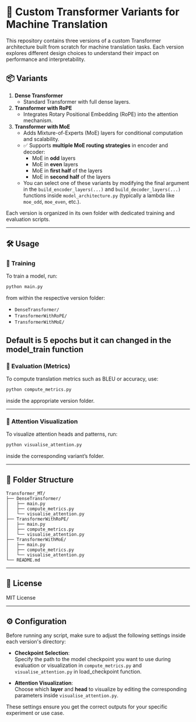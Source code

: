 
# 🧠 Custom Transformer Variants for Machine Translation

This repository contains three versions of a custom Transformer architecture built from scratch for machine translation tasks. Each version explores different design choices to understand their impact on performance and interpretability.

## 📦 Variants

1. **Dense Transformer**  
   - Standard Transformer with full dense layers.
2. **Transformer with RoPE**  
   - Integrates Rotary Positional Embedding (RoPE) into the attention mechanism.
3. **Transformer with MoE**  
   - Adds Mixture-of-Experts (MoE) layers for conditional computation and scalability.
   - ✅ Supports **multiple MoE routing strategies** in encoder and decoder:
     - MoE in **odd** layers
     - MoE in **even** layers
     - MoE in **first half** of the layers
     - MoE in **second half** of the layers  
   - You can select one of these variants by modifying the final argument in the `build_encoder_layers(...)` and `build_decoder_layers(...)` functions inside `model_architecture.py` (typically a lambda like `moe_odd`, `moe_even`, etc.).


Each version is organized in its own folder with dedicated training and evaluation scripts.

---

## 🛠️ Usage

### 🔧 Training

To train a model, run:

```bash
python main.py
```

from within the respective version folder:
- `DenseTransformer/`
- `TransformerWithRoPE/`
- `TransformerWithMoE/`

Default is 5 epochs but it can changed in the model_train function
---

### 📏 Evaluation (Metrics)

To compute translation metrics such as BLEU or accuracy, use:

```bash
python compute_metrics.py
```

inside the appropriate version folder.

---

### 🎯 Attention Visualization

To visualize attention heads and patterns, run:

```bash
python visualise_attention.py
```

inside the corresponding variant’s folder.

---

## 📁 Folder Structure

```
Transformer_MT/
├── DenseTransformer/
│   ├── main.py
│   ├── compute_metrics.py
│   └── visualise_attention.py
├── TransformerWithRoPE/
│   ├── main.py
│   ├── compute_metrics.py
│   └── visualise_attention.py
├── TransformerWithMoE/
│   ├── main.py
│   ├── compute_metrics.py
│   └── visualise_attention.py
└── README.md
```

---

## 📜 License

MIT License


---

## ⚙️ Configuration

Before running any script, make sure to adjust the following settings inside each version's directory:

- **Checkpoint Selection**:  
  Specify the path to the model checkpoint you want to use during evaluation or visualization in `compute_metrics.py` and `visualise_attention.py` in load_checkpoint function.

- **Attention Visualization**:  
  Choose which **layer** and **head** to visualize by editing the corresponding parameters inside `visualise_attention.py`.

These settings ensure you get the correct outputs for your specific experiment or use case.
